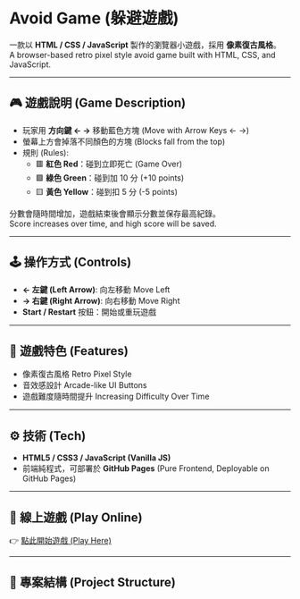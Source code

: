 # Avoid Game (躲避遊戲)

一款以 **HTML / CSS / JavaScript** 製作的瀏覽器小遊戲，採用 **像素復古風格**。  
A browser-based retro pixel style avoid game built with HTML, CSS, and JavaScript.

---

## 🎮 遊戲說明 (Game Description)

- 玩家用 **方向鍵 ← →** 移動藍色方塊 (Move with Arrow Keys ← →)  
- 螢幕上方會掉落不同顏色的方塊 (Blocks fall from the top)  
- 規則 (Rules):  
  - 🟥 **紅色 Red**：碰到立即死亡 (Game Over)  
  - 🟩 **綠色 Green**：碰到加 10 分 (+10 points)  
  - 🟨 **黃色 Yellow**：碰到扣 5 分 (-5 points)  

分數會隨時間增加，遊戲結束後會顯示分數並保存最高紀錄。  
Score increases over time, and high score will be saved.

---

## 🕹️ 操作方式 (Controls)

- **← 左鍵 (Left Arrow)**: 向左移動 Move Left  
- **→ 右鍵 (Right Arrow)**: 向右移動 Move Right  
- **Start / Restart** 按鈕：開始或重玩遊戲  

---

## 📸 遊戲特色 (Features)

- 像素復古風格 Retro Pixel Style  
- 音效感設計 Arcade-like UI Buttons  
- 遊戲難度隨時間提升 Increasing Difficulty Over Time  

---

## ⚙️ 技術 (Tech)

- **HTML5 / CSS3 / JavaScript (Vanilla JS)**  
- 前端純程式，可部署於 **GitHub Pages** (Pure Frontend, Deployable on GitHub Pages)  

---

## 🚀 線上遊戲 (Play Online)

👉 [點此開始遊戲 (Play Here)](https://你的github帳號.github.io/avoid-game)

---

## 📂 專案結構 (Project Structure)


